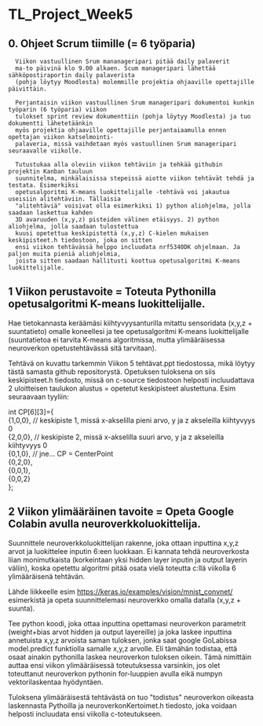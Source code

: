 # TL_Project_Week5

## 0. Ohjeet Scrum tiimille (= 6 työparia) 
      Viikon vastuullinen Srum mananageripari pitää daily palaverit
	  ma-to päivinä klo 9.00 alkaen. Scum manageripari lähettää sähköpostiraportin daily palaverista
	  (pohja löytyy Moodlesta) molemmille projektia ohjaaville opettajille päivittäin.
	  
	  Perjantaisin viikon vastuullinen Srum manageripari dokumentoi kunkin työparin (6 työparia) viikon
	  tulokset sprint review dokumenttiin (pohja löytyy Moodlesta) ja tuo dokumentti lähetetäänkin
	  myös projektia ohjaaville opettajille perjantaiaamulla ennen opettajan viikon katselmointi-
	  palaveria, missä vaihdetaan myös vastuullinen Srum manageripari seuraavalle viikolle.
	  
	  Tutustukaa alla oleviin viikon tehtäviin ja tehkää githubin projektin Kanban tauluun 
	  suunnitelma, minkälaisissa stepeissä aiotte viikon tehtävät tehdä ja testata. Esimerkiksi 
	  opetusalgoritmi K-means luokittelijalle -tehtävä voi jakautua useisiin alitehtäviin. Tällaisia
	  "alitehtäviä" voisivat olla esimerkiksi 1) python aliohjelma, jolla saadaan laskettua kahden
	  3D avaruuden (x,y,z) pisteiden välinen etäisyys. 2) python aliohjelma, jolla saadaan tulostettua
	  kuusi opetettua keskipistettä (x,y,z) C-kielen mukaisen keskipisteet.h tiedostoon, joka on sitten
	  ensi viikon tehtävässä helppo incluudata nrf5340DK ohjelmaan. Ja paljon muita pieniä aliohjelmia,
	  joista sitten saadaan hallitusti koottua opetusalgoritmi K-means luokittelijalle.

## 1 Viikon perustavoite = Toteuta Pythonilla opetusalgoritmi K-means luokittelijalle.

Hae tietokannasta keräämäsi kiihtyvyysanturilla mitattu sensoridata (x,y,z + suuntatieto) omalle
koneellesi ja tee opetusalgoritmi K-means luokittelijalle (suuntatietoa ei tarvita K-means algoritmissa,
mutta ylimääräisessa neuroverkon opetustehtävässä sitä tarvitaan).

Tehtävä on kuvattu tarkemmin Viikon 5 tehtävat.ppt tiedostossa, mikä löytyy tästä samasta github
repositorystä. Opetuksen tuloksena on siis keskipisteet.h tiedosto, missä on c-source tiedostoon
helposti incluudattava 2 uloitteisen taulukon alustus = opetetut keskipisteet alustettuna. Esim
seuraavaan tyyliin:

int CP[6][3]={ <br />
	           {1,0,0},  // keskipiste 1, missä x-akselilla pieni arvo, y ja z akseleilla kiihtyvyys 0 <br />
	           {2,0,0},  // keskipiste 2, missä x-akselilla suuri arvo, y ja z akseleilla kiihtyvyys 0 <br />
	           {0,1,0},  // jne... CP = CenterPoint <br />
	           {0,2,0}, <br />
	           {0,0,1}, <br />
	           {0,0,2}  <br />
};<br />


## 2 Viikon ylimääräinen tavoite = Opeta Google Colabin avulla neuroverkkoluokittelija.

Suunnittele neuroverkkoluokittelijan rakenne, joka ottaan inputtina x,y,z arvot ja luokittelee
inputin 6:een luokkaan. Ei kannata tehdä neuroverkosta liian monimutkaista (korkeintaan yksi hidden layer
inputin ja output layerin väliin), koska opetettu algoritmi pitää osata vielä toteutta c:llä
viikolla 6 ylimääräisenä tehtävän.

Lähde liikkeelle esim https://keras.io/examples/vision/mnist_convnet/ esimerkistä ja opeta suunnittelemasi
neuroverkko omalla datalla (x,y,z + suunta). 

Tee python koodi, joka ottaa inputtina opettamasi neuroverkon parametrit (weight+bias arvot hidden ja
output layereille) ja joka laskee inputtina annetuista x,y,z arvoista saman tuloksen, jonka saat
google GoLabissa model.predict funktiolla samalle x,y,z arvolle. Eli tämähän todistaa, että osaat
ainakin pythonilla laskea neuroverkon tuloksen oikein. Tämä nimittäin auttaa ensi viikon ylimääräisessä
toteutuksessa varsinkin, jos olet toteuttanut neuroverkon pythonin for-luuppien avulla eikä numpyn
vektorilaskentaa hyödyntäen.

Tuloksena ylimääräisestä tehtävästä on tuo "todistus" neuroverkon oikeasta laskennasta Pythoilla ja
neuroverkonKertoimet.h tiedosto, joka voidaan helposti incluudata ensi viikolla c-toteutukseen.

